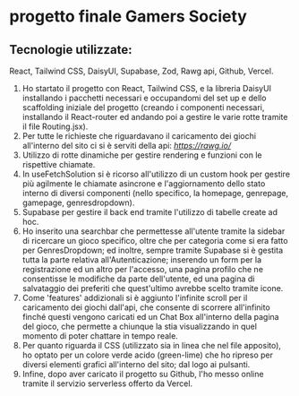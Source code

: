 # progetto finale Gamers Society
## Tecnologie utilizzate:
React, Tailwind CSS, DaisyUI, Supabase, Zod, Rawg api, Github, Vercel.

1. Ho startato il progetto con React, Tailwind CSS, e la libreria DaisyUI installando i pacchetti necessari e occupandomi del set up e dello scaffolding iniziale del progetto (creando i componenti necessari, installando il React-router ed andando poi a gestire le varie rotte tramite il file Routing.jsx).
2. Per tutte le richieste che riguardavano il caricamento dei giochi all'interno del sito ci si è serviti della api: *https://rawg.io/*
3. Utilizzo di rotte dinamiche per gestire rendering e funzioni con le rispettive chiamate.
4. In useFetchSolution si è ricorso all'utilizzo di un custom hook per gestire più agilmente le chiamate asincrone e l'aggiornamento dello stato interno di diversi componenti (nello specifico, la homepage, genrepage, gamepage, genresdropdown).
5. Supabase per gestire il back end tramite l'utilizzo di tabelle create ad hoc.
6. Ho inserito una searchbar che permettesse all'utente tramite la sidebar di ricercare un gioco specifico, oltre che per categoria come si era fatto per GenresDropdown; ed inoltre, sempre tramite Supabase si è gestita tutta la parte relativa all'Autenticazione; inserendo un form per la registrazione ed un altro per l'accesso, una pagina profilo che ne consentisse le modifiche da parte dell'utente, ed una pagina di salvataggio dei preferiti che quest'ultimo avrebbe scelto tramite icone.
7. Come 'features' addizionali si è aggiunto l'infinite scroll per il caricamento dei giochi dall'api, che consente di scorrere all'infinito finché questi vengono caricati ed un Chat Box all'interno della pagina del gioco, che permette a chiunque la stia visualizzando in quel momento di poter chattare in tempo reale.
8. Per quanto riguarda il CSS (utilizzato sia in linea che nel file apposito), ho optato per un colore verde acido (green-lime) che ho ripreso per diversi elementi grafici all'interno del sito; dal logo ai pulsanti.
9. Infine, dopo aver caricato il progetto su Github, l'ho messo online tramite il servizio serverless offerto da Vercel.

